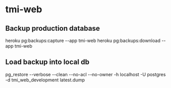 # tmi-web

## Backup production database

  heroku pg:backups:capture --app tmi-web 
  heroku pg:backups:download --app tmi-web
  
## Load backup into local db

  pg_restore --verbose --clean --no-acl --no-owner -h localhost -U postgres -d tmi_web_development latest.dump
  
  

